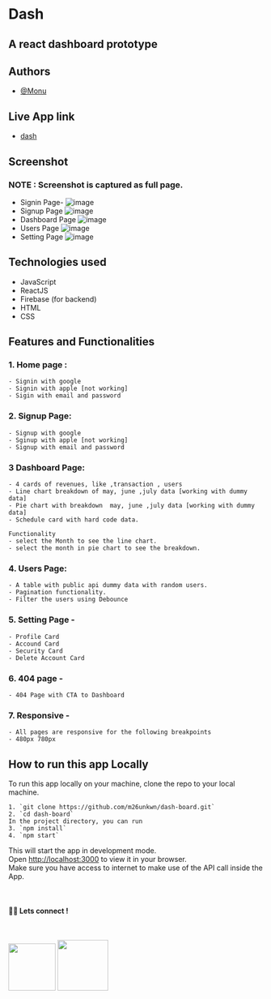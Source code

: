 # Dash

## A react dashboard prototype

## Authors

- [@Monu](https://twitter.com/getumank)

## Live App link

- [dash](https://dashh-board.netlify.app/)

## Screenshot

### NOTE : Screenshot is captured as full page.

- Signin Page-
  ![image](https://user-images.githubusercontent.com/46845822/173014306-131acf5a-843c-4e90-9284-d7917da8a5e0.png)
- Signup Page
  ![image](https://user-images.githubusercontent.com/46845822/173014424-58394d84-52fc-4a02-b57e-cc6054812f76.png)
- Dashboard Page
  ![image](https://user-images.githubusercontent.com/46845822/173014584-7950142d-52b7-4326-868f-4bbbb39a59fa.png)
- Users Page
  ![image](https://user-images.githubusercontent.com/46845822/173014665-91a34d09-219c-4118-9003-e0f2c7dba256.png)
- Setting Page
  ![image](https://user-images.githubusercontent.com/46845822/173016683-f84d4f8e-00ce-47b3-89c1-c6f645ef46d3.png)

## Technologies used

- JavaScript
- ReactJS
- Firebase (for backend)
- HTML
- CSS

## Features and Functionalities

### 1. Home page :

    - Signin with google
    - Signin with apple [not working]
    - Sigin with email and password

### 2. Signup Page:

    - Signup with google
    - Sginup with apple [not working]
    - Signup with email and password

### 3 Dashboard Page:

    - 4 cards of revenues, like ,transaction , users
    - Line chart breakdown of may, june ,july data [working with dummy data]
    - Pie chart with breakdown  may, june ,july data [working with dummy data]
    - Schedule card with hard code data.

    Functionality
    - select the Month to see the line chart.
    - select the month in pie chart to see the breakdown.

### 4. Users Page:

    - A table with public api dummy data with random users.
    - Pagination functionality.
    - Filter the users using Debounce

### 5. Setting Page -

    - Profile Card
    - Accound Card
    - Security Card
    - Delete Account Card

### 6. 404 page -

    - 404 Page with CTA to Dashboard

### 7. Responsive -

    - All pages are responsive for the following breakpoints
    - 480px 780px

## **How to run this app Locally**

To run this app locally on your machine, clone the repo to your local machine.

    1. `git clone https://github.com/m26unkwn/dash-board.git`
    2. `cd dash-board`
    In the project directory, you can run
    3. `npm install`
    4. `npm start`

This will start the app in development mode.\
Open [http://localhost:3000](http://localhost:3000) to view it in your browser.\
Make sure you have access to internet to make use of the API call inside the App.

<br>

#### 👨‍💻 Lets connect !

<br>

<a href="https://twitter.com/getumank/"><img src="https://img.shields.io/badge/Twitter-1DA1F2?style=for-the-badge&logo=twitter&logoColor=white" width="93px"/></a>
<a href="https://www.linkedin.com/in/monu-shukla/"><img src="https://img.shields.io/badge/LinkedIn-0077B5?style=for-the-badge&logo=linkedin&logoColor=white" width="100px"/></a>
